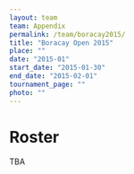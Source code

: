 ```yaml
---
layout: team
team: Appendix
permalink: /team/boracay2015/
title: "Boracay Open 2015"
place: ""
date: "2015-01"
start_date: "2015-01-30"
end_date: "2015-02-01"
tournament_page: ""
photo: ""
---
```


# Roster

TBA

